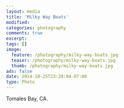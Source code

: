 ```yaml
---
layout: media
title: 'Milky Way Boats'
modified:
categories: photography
comments: true
excerpt:
tags: []
image:
  feature: /photography/milky-way-boats.jpg
  teaser: /photography/milky-way-boats.jpg
  thumb: /photography/milky-way-boats.jpg
ads: false
date: 2014-10-25T23:29:04-07:00
type: Photo
---
```


Tomales Bay, CA.
